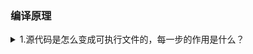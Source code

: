 <h3>编译原理</h3>
<details><summary>1.源代码是怎么变成可执行文件的，每一步的作用是什么？</summary>

- 源代码变成可执行文件，编译器做了4步：预编译、编译、汇编、链接
- 第一步是**预编译**，预编译做的事有很多，我主要列举7件:
    - 展开所有的#define宏定义
    - 处理所有的**条件预编译指令**比如#if、#endif、#elif、#else等
    - 处理**#include预编译指令**,并将被包含的文件插入到对应的预编译指令的位置
    - 删除所有的注释
    - 添加行号和文件标识，以便编译时调试和出错时警告
    - (vi)处理#pragma指令，这个指令让编译能使用计算机或者操作系统特定的功能
    - (vii)最后将.c文件变成.i文件
- 第二步是**编译**，通过编译器进行编译，由5部分组成，每一步如果发现错误就报错：
    - 第一部分是词法分析：主要是识别源代码中的括号、数字、标点等。
    - 第二部分是语法分析，这一步会生成语法树，比如2+4就是一棵根节点是+号，左节点是2，右节点是4的语法树，如果只有2+，在这一步就会报错。
    - 第三部分是语义分析，这一步主要分析类型的声明、匹配和转换
    - 第四部分是中间语言生成，在这一步会生成与平台无关的三地址码，同时也会将那些在编译期就能确定的表达式进行优化
    - 第五部分是目标代码生成，这一步编译器会根据三地址码生成依赖于目标机器的目标机器代码，也就是汇编语言。
    - 最后在执行完这5部分工作后就会将.i文件进行编译，转换成.s汇编语言文件，进入下一步。
- 第三步是**汇编**。在这一步，汇编器将汇编语言转换成机器可以执行的语言，完全由0和1组成，形成.o目标文件
- 最后一步第四步就是**链接**：通过调用链接器LD来将多个目标文件以及所依赖的其它库文件链接起来，最后生成可执行文件，在这一步，链接器同时负责地址重分配、符号名称绑定和重定位。执行完这4步就生成了可执行文件。
</details>
